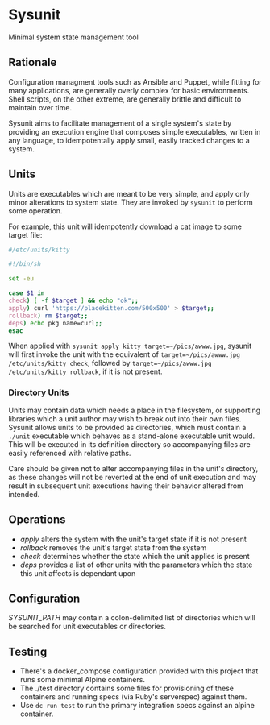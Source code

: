 # Sysunit

Minimal system state management tool

## Rationale

Configuration managment tools such as Ansible and Puppet, while fitting for
many applications, are generally overly complex for basic environments.
Shell scripts, on the other extreme, are generally brittle and difficult to
maintain over time.

Sysunit aims to facilitate management of a single system's state by providing an
execution engine that composes simple executables, written in any language, to
idempotentally apply small, easily tracked changes to a system.

## Units

Units are executables which are meant to be very simple, and apply only minor
alterations to system state.  They are invoked by `sysunit` to perform some
operation.

For example, this unit will idempotently download a cat image to
some target file:

```sh
#/etc/units/kitty

#!/bin/sh

set -eu

case $1 in
check) [ -f $target ] && echo "ok";;
apply) curl 'https://placekitten.com/500x500' > $target;;
rollback) rm $target;;
deps) echo pkg name=curl;;
esac

```

When applied with `sysunit apply kitty target=~/pics/awww.jpg`, sysunit
will first invoke the unit with the equivalent of
`target=~/pics/awww.jpg /etc/units/kitty check`, followed by 
`target=~/pics/awww.jpg /etc/units/kitty rollback`, if it is not present.

### Directory Units

Units may contain data which needs a place in the filesystem, or supporting
libraries which a unit author may wish to break out into their own files.
Sysunit allows units to be provided as directories, which must contain a
`./unit` executable which behaves as a stand-alone executable unit would.  This
will be executed in its definition directory so accompanying files are easily
referenced with relative paths.

Care should be given not to alter accompanying files in the unit's directory, as
these changes will not be reverted at the end of unit execution and may result
in subsequent unit executions having their behavior altered from intended.

## Operations

- *apply* alters the system with the unit's target state if it is not present
- *rollback* removes the unit's target state from the system
- *check* determines whether the state which the unit applies is present
- *deps* provides a list of other units with the parameters which the state
         this unit affects is dependant upon

## Configuration

*SYSUNIT_PATH* may contain a colon-delimited list of directories which will
               be searched for unit executables or directories.

## Testing

- There's a docker_compose configuration provided with this project that runs
  some minimal Alpine containers.
- The ./test directory contains some files for provisioning of these containers
  and running specs (via Ruby's serverspec) against them.
- Use `dc run test` to run the primary integration specs against an alpine
  container.
